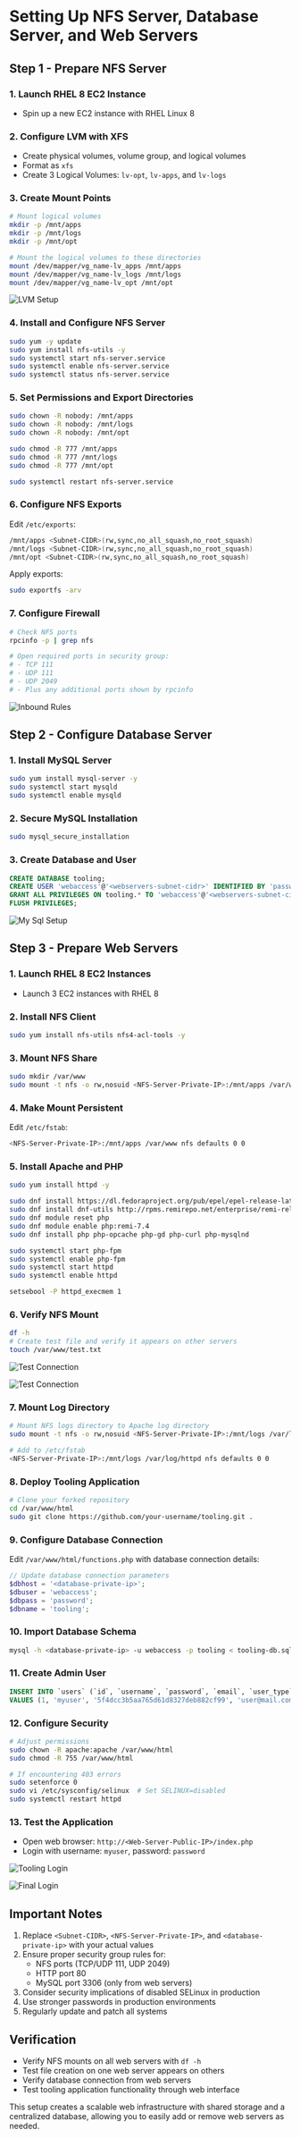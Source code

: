 # Setting Up NFS Server, Database Server, and Web Servers

## Step 1 - Prepare NFS Server

### 1. Launch RHEL 8 EC2 Instance
- Spin up a new EC2 instance with RHEL Linux 8

### 2. Configure LVM with XFS
- Create physical volumes, volume group, and logical volumes
- Format as `xfs` 
- Create 3 Logical Volumes: `lv-opt`, `lv-apps`, and `lv-logs`

### 3. Create Mount Points
```bash
# Mount logical volumes
mkdir -p /mnt/apps
mkdir -p /mnt/logs
mkdir -p /mnt/opt

# Mount the logical volumes to these directories
mount /dev/mapper/vg_name-lv_apps /mnt/apps
mount /dev/mapper/vg_name-lv_logs /mnt/logs
mount /dev/mapper/vg_name-lv_opt /mnt/opt
```
 ![LVM Setup](screenshots/lvm_setup.png)


### 4. Install and Configure NFS Server
```bash
sudo yum -y update
sudo yum install nfs-utils -y
sudo systemctl start nfs-server.service
sudo systemctl enable nfs-server.service
sudo systemctl status nfs-server.service
```

### 5. Set Permissions and Export Directories
```bash
sudo chown -R nobody: /mnt/apps
sudo chown -R nobody: /mnt/logs
sudo chown -R nobody: /mnt/opt

sudo chmod -R 777 /mnt/apps
sudo chmod -R 777 /mnt/logs
sudo chmod -R 777 /mnt/opt

sudo systemctl restart nfs-server.service
```

### 6. Configure NFS Exports
Edit `/etc/exports`:
```bash
/mnt/apps <Subnet-CIDR>(rw,sync,no_all_squash,no_root_squash)
/mnt/logs <Subnet-CIDR>(rw,sync,no_all_squash,no_root_squash)
/mnt/opt <Subnet-CIDR>(rw,sync,no_all_squash,no_root_squash)
```

Apply exports:
```bash
sudo exportfs -arv
```

### 7. Configure Firewall
```bash
# Check NFS ports
rpcinfo -p | grep nfs

# Open required ports in security group:
# - TCP 111
# - UDP 111
# - UDP 2049
# - Plus any additional ports shown by rpcinfo
```
![Inbound Rules](screenshots/inbound_rules.png)
## Step 2 - Configure Database Server

### 1. Install MySQL Server
```bash
sudo yum install mysql-server -y
sudo systemctl start mysqld
sudo systemctl enable mysqld
```

### 2. Secure MySQL Installation
```bash
sudo mysql_secure_installation
```

### 3. Create Database and User
```sql
CREATE DATABASE tooling;
CREATE USER 'webaccess'@'<webservers-subnet-cidr>' IDENTIFIED BY 'password';
GRANT ALL PRIVILEGES ON tooling.* TO 'webaccess'@'<webservers-subnet-cidr>';
FLUSH PRIVILEGES;
```

![My Sql Setup](My_sql_server_setup.png)

## Step 3 - Prepare Web Servers

### 1. Launch RHEL 8 EC2 Instances
- Launch 3 EC2 instances with RHEL 8

### 2. Install NFS Client
```bash
sudo yum install nfs-utils nfs4-acl-tools -y
```

### 3. Mount NFS Share
```bash
sudo mkdir /var/www
sudo mount -t nfs -o rw,nosuid <NFS-Server-Private-IP>:/mnt/apps /var/www
```


### 4. Make Mount Persistent
Edit `/etc/fstab`:
```bash
<NFS-Server-Private-IP>:/mnt/apps /var/www nfs defaults 0 0
```

### 5. Install Apache and PHP
```bash
sudo yum install httpd -y

sudo dnf install https://dl.fedoraproject.org/pub/epel/epel-release-latest-8.noarch.rpm
sudo dnf install dnf-utils http://rpms.remirepo.net/enterprise/remi-release-8.rpm
sudo dnf module reset php
sudo dnf module enable php:remi-7.4
sudo dnf install php php-opcache php-gd php-curl php-mysqlnd

sudo systemctl start php-fpm
sudo systemctl enable php-fpm
sudo systemctl start httpd
sudo systemctl enable httpd

setsebool -P httpd_execmem 1
```

### 6. Verify NFS Mount
```bash
df -h
# Create test file and verify it appears on other servers
touch /var/www/test.txt
```
![Test Connection](screenshots/test_conection_2.png)

![Test Connection](screenshots/test_conection_1.png)
### 7. Mount Log Directory
```bash
# Mount NFS logs directory to Apache log directory
sudo mount -t nfs -o rw,nosuid <NFS-Server-Private-IP>:/mnt/logs /var/log/httpd

# Add to /etc/fstab
<NFS-Server-Private-IP>:/mnt/logs /var/log/httpd nfs defaults 0 0
```

### 8. Deploy Tooling Application
```bash
# Clone your forked repository
cd /var/www/html
sudo git clone https://github.com/your-username/tooling.git .
```

### 9. Configure Database Connection
Edit `/var/www/html/functions.php` with database connection details:
```php
// Update database connection parameters
$dbhost = '<database-private-ip>';
$dbuser = 'webaccess';
$dbpass = 'password';
$dbname = 'tooling';
```

### 10. Import Database Schema
```bash
mysql -h <database-private-ip> -u webaccess -p tooling < tooling-db.sql
```

### 11. Create Admin User
```sql
INSERT INTO `users` (`id`, `username`, `password`, `email`, `user_type`, `status`) 
VALUES (1, 'myuser', '5f4dcc3b5aa765d61d8327deb882cf99', 'user@mail.com', 'admin', '1');
```

### 12. Configure Security
```bash
# Adjust permissions
sudo chown -R apache:apache /var/www/html
sudo chmod -R 755 /var/www/html

# If encountering 403 errors
sudo setenforce 0
sudo vi /etc/sysconfig/selinux  # Set SELINUX=disabled
sudo systemctl restart httpd
```

### 13. Test the Application
- Open web browser: `http://<Web-Server-Public-IP>/index.php`
- Login with username: `myuser`, password: `password`

![Tooling Login](screenshots/tooling_login.png)

![Final Login](screenshots/final_login.png)


## Important Notes

1. Replace `<Subnet-CIDR>`, `<NFS-Server-Private-IP>`, and `<database-private-ip>` with your actual values
2. Ensure proper security group rules for:
   - NFS ports (TCP/UDP 111, UDP 2049)
   - HTTP port 80
   - MySQL port 3306 (only from web servers)
3. Consider security implications of disabled SELinux in production
4. Use stronger passwords in production environments
5. Regularly update and patch all systems

## Verification

- Verify NFS mounts on all web servers with `df -h`
- Test file creation on one web server appears on others
- Verify database connection from web servers
- Test tooling application functionality through web interface

This setup creates a scalable web infrastructure with shared storage and a centralized database, allowing you to easily add or remove web servers as needed.
